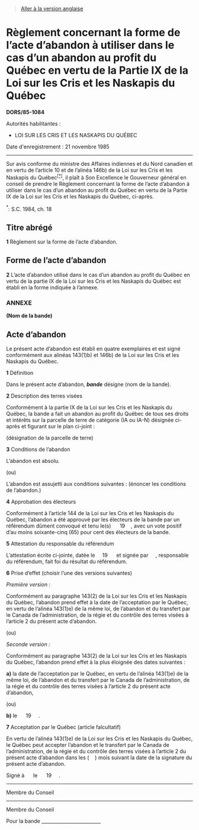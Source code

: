 > [Aller à la version anglaise](/en/Regulations/Statutory%20Orders%20and%20Regulations/85/1084.md)

# Règlement concernant la forme de l’acte d’abandon à utiliser dans le cas d’un abandon au profit du Québec en vertu de la Partie IX de la Loi sur les Cris et les Naskapis du Québec

**DORS/85-1084**

Autorités habilitantes : 
- LOI SUR LES CRIS ET LES NASKAPIS DU QUÉBEC

Date d'enregistrement : 21 novembre 1985

----------

Sur avis conforme du ministre des Affaires indiennes et du Nord canadien et en vertu de l’article 10 et de l’alinéa 146b) de la Loi sur les Cris et les Naskapis du Québec<sup><a href='#nbp_SOR-85-1084_f_hq_5460'>[*]</a></sup>, il plaît à Son Excellence le Gouverneur général en conseil de prendre le Règlement concernant la forme de l’acte d’abandon à utiliser dans le cas d’un abandon au profit du Québec en vertu de la Partie IX de la Loi sur les Cris et les Naskapis du Québec, ci-après.



<a name='nbp_SOR-85-1084_f_hq_5460'><sup>*</sup></a>: S.C. 1984, ch. 18<br />


## Titre abrégé


**1** Règlement sur la forme de l’acte d’abandon.




## Forme de l’acte d’abandon


**2** L’acte d’abandon utilisé dans le cas d’un abandon au profit du Québec en vertu de la partie IX de la Loi sur les Cris et les Naskapis du Québec est établi en la forme indiquée à l’annexe.




### **ANNEXE** 
**(Nom de la bande)**
## Acte d’abandon
Le présent acte d’abandon est établi en quatre exemplaires et est signé conformément aux alinéas 143(1)b) et 146b) de la Loi sur les Cris et les Naskapis du Québec.


**1** Définition

Dans le présent acte d’abandon, ***bande*** désigne (nom de la bande).




**2** Description des terres visées

Conformément à la partie IX de la Loi sur les Cris et les Naskapis du Québec, la bande a fait un abandon au profit du Québec de tous ses droits et intérêts sur la parcelle de terre de catégorie (IA ou IA-N) désignée ci-après et figurant sur le plan ci-joint :



(désignation de la parcelle de terre)




**3** Conditions de l’abandon

L’abandon est absolu.



(ou)



L’abandon est assujetti aux conditions suivantes : (énoncer les conditions de l’abandon.)




**4** Approbation des électeurs

Conformément à l’article 144 de la Loi sur les Cris et les Naskapis du Québec, l’abandon a été approuvé par les électeurs de la bande par un référendum dûment convoqué et tenu le(s) &nbsp;&nbsp;&nbsp;&nbsp; 19&nbsp;&nbsp;&nbsp;&nbsp;, avec un vote positif d’au moins soixante-cinq (65) pour cent des électeurs de la bande.




**5** Attestation du responsable du référendum

L’attestation écrite ci-jointe, datée le &nbsp;&nbsp;&nbsp;&nbsp;19 &nbsp;&nbsp;&nbsp;&nbsp; et signée par &nbsp;&nbsp;&nbsp;&nbsp;, responsable du référendum, fait foi du résultat du référendum.




**6** Prise d’effet (choisir l’une des versions suivantes)

*Première version :*

Conformément au paragraphe 143(2) de la Loi sur les Cris et les Naskapis du Québec, l’abandon prend effet à la date de l’acceptation par le Québec, en vertu de l’alinéa 143(1)e) de la même loi, de l’abandon et du transfert par le Canada de l’administration, de la régie et du contrôle des terres visées à l’article 2 du présent acte d’abandon.





(ou)



*Seconde version :*

Conformément au paragraphe 143(2) de la Loi sur les Cris et les Naskapis du Québec, l’abandon prend effet à la plus éloignée des dates suivantes :

**a)** la date de l’acceptation par le Québec, en vertu de l’alinéa 143(1)e) de la même loi, de l’abandon et du transfert par le Canada de l’administration, de la régie et du contrôle des terres visées à l’article 2 du présent acte d’abandon,



(ou)



**b)** le &nbsp;&nbsp;&nbsp;&nbsp; 19 &nbsp;&nbsp;&nbsp;&nbsp;.








**7** Acceptation par le Québec (article falcultatif)

En vertu de l’alinéa 143(1)e) de la Loi sur les Cris et les Naskapis du Québec, le Québec peut accepter l’abandon et le transfert par le Canada de l’administration, de la régie et du contrôle des terres visées à l’article 2 du présent acte d’abandon dans les (&nbsp;&nbsp;&nbsp;&nbsp;) mois suivant la date de la signature du présent acte d’abandon.




Signé à &nbsp;&nbsp;&nbsp;&nbsp; le &nbsp;&nbsp;&nbsp;&nbsp; 19 &nbsp;&nbsp;&nbsp;&nbsp;.


____________________
Membre du Conseil&nbsp;&nbsp;&nbsp;&nbsp;
____________________
Membre du Conseil

Pour la bande _________________________







